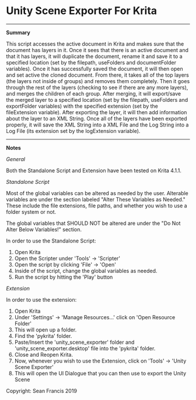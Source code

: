 # Unity Scene Exporter For Krita
-------------------------------------------------

**Summary**

This script accesses the active document in Krita and makes sure that the document has layers in it. Once it sees that there is an active document and that it has layers, it will duplicate the document, rename it and save it to a specified location (set by the filepath, useFolders and documentFolder variables). Once it has successfully saved the document, it will then open and set active the cloned document. From there, it takes all of the top layers (the layers not inside of groups) and removes them completely. Then it goes through the rest of the layers (checking to see if there are any more layers), and merges the children of each group. After merging, it will export/save the merged layer to a specified location (set by the filepath, useFolders and exportFolder variables) with the specified extension (set by the fileExtension variable). After exporting the layer, it will then add information about the layer to an XML String. Once all of the layers have been exported properly, it will save the XML String into a XML File and the Log String into a Log File (its extension set by the logExtension variable).

-------------------------------------------------

**Notes**

*General*

Both the Standalone Script and Extension have been tested on Krita 4.1.1.

*Standalone Script*

Most of the global variables can be altered as needed by the user. Alterable variables are under the section labeled "Alter These Variables as Needed." These include the file extensions, file paths, and whether you wish to use a folder system or not.

The global variables that SHOULD NOT be altered are under the "Do Not Alter Below Variables!" section.

In order to use the Standalone Script:

1. Open Krita
2. Open the Scripter under 'Tools' -> 'Scripter'
3. Open the script by clicking 'File' -> 'Open'
4. Inside of the script, change the global variables as needed.
5. Run the script by hitting the 'Play' button

*Extension*

In order to use the extension:

1. Open Krita
2. Under 'Settings' -> 'Manage Resources...' click on 'Open Resource Folder'
3. This will open up a folder.
4. Find the 'pykrita' folder.
5. Paste/Insert the 'unity_scene_exporter' folder and 'unity_scene_exporter.desktop' file into the 'pykrita' folder.
6. Close and Reopen Krita.
7. Now, whenever you wish to use the Extension, click on 'Tools' -> 'Unity Scene Exporter'
8. This will open the UI Dialogue that you can then use to export the Unity Scene

Copyright: Sean Francis 2019
